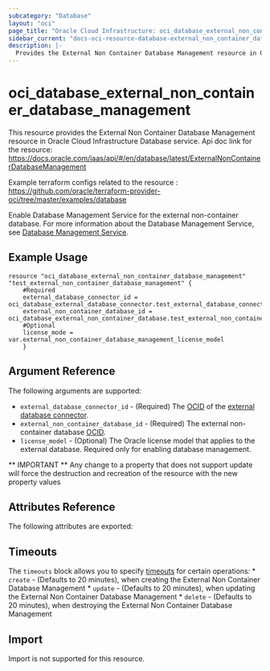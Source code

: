 ```yaml
---
subcategory: "Database"
layout: "oci"
page_title: "Oracle Cloud Infrastructure: oci_database_external_non_container_database_management"
sidebar_current: "docs-oci-resource-database-external_non_container_database_management"
description: |-
  Provides the External Non Container Database Management resource in Oracle Cloud Infrastructure Database service
---
```


# oci_database_external_non_container_database_management
This resource provides the External Non Container Database Management resource in Oracle Cloud Infrastructure Database service.
Api doc link for the resource: https://docs.oracle.com/iaas/api/#/en/database/latest/ExternalNonContainerDatabaseManagement

Example terraform configs related to the resource : https://github.com/oracle/terraform-provider-oci/tree/master/examples/database

Enable Database Management Service for the external non-container database.
For more information about the Database Management Service, see
[Database Management Service](https://docs.cloud.oracle.com/iaas/Content/ExternalDatabase/Concepts/databasemanagementservice.htm).


## Example Usage

```hcl
resource "oci_database_external_non_container_database_management" "test_external_non_container_database_management" {
	#Required
	external_database_connector_id = oci_database_external_database_connector.test_external_database_connector.id
	external_non_container_database_id = oci_database_external_non_container_database.test_external_non_container_database.id
	#Optional
    license_mode = var.external_non_container_database_management_license_model
    }
```

## Argument Reference

The following arguments are supported:

* `external_database_connector_id` - (Required) The [OCID](https://docs.cloud.oracle.com/iaas/Content/General/Concepts/identifiers.htm) of the [external database connector](https://docs.cloud.oracle.com/iaas/api/#/en/database/latest/datatypes/CreateExternalDatabaseConnectorDetails). 
* `external_non_container_database_id` - (Required) The external non-container database [OCID](https://docs.cloud.oracle.com/iaas/Content/General/Concepts/identifiers.htm).
* `license_model` - (Optional) The Oracle license model that applies to the external database. Required only for enabling database management.

** IMPORTANT **
Any change to a property that does not support update will force the destruction and recreation of the resource with the new property values

## Attributes Reference

The following attributes are exported:


## Timeouts

The `timeouts` block allows you to specify [timeouts](https://registry.terraform.io/providers/oracle/oci/latest/docs/guides/changing_timeouts) for certain operations:
	* `create` - (Defaults to 20 minutes), when creating the External Non Container Database Management
	* `update` - (Defaults to 20 minutes), when updating the External Non Container Database Management
	* `delete` - (Defaults to 20 minutes), when destroying the External Non Container Database Management


## Import

Import is not supported for this resource.

